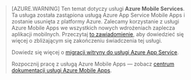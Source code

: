 >[AZURE.WARNING] Ten temat dotyczy usługi **Azure Mobile Services**.  Ta usługa została zastąpiona usługą Azure App Service Mobile Apps i zostanie usunięta z platformy Azure.  Zalecamy korzystanie z usługi Azure Mobile Apps we wszystkich nowych wdrożeniach zaplecza aplikacji mobilnych.  Przeczytaj [to zawiadomienie](https://azure.microsoft.com/blog/transition-of-azure-mobile-services/), aby dowiedzieć się więcej o zbliżającym się zakończeniu świadczenia tej usługi.  
> 
> Dowiedz się więcej o [migracji witryny do usługi Azure App Service](../articles/app-service-mobile/app-service-mobile-migrating-from-mobile-services.md).
>
> Rozpocznij pracę z usługą Azure Mobile Apps — zobacz [centrum dokumentacji usługi Azure Mobile Apps](https://azure.microsoft.com/documentation/learning-paths/appservice-mobileapps/).



<!--HONumber=Jun16_HO2-->


